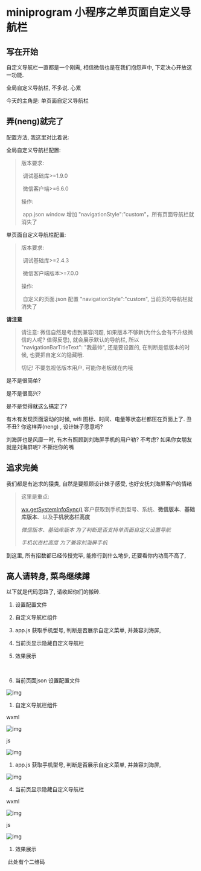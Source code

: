 # miniprogram 小程序之单页面自定义导航栏



## 写在开始

自定义导航栏一直都是一个刚需,  相信微信也是在我们抱怨声中, 下定决心开放这一功能.

全局自定义导航栏, 不多说. 心累

今天的主角是:   单页面自定义导航栏



## 弄(neng)就完了

配置方法,  我这里对比着说:



全局自定义导航栏配置:    

> 版本要求:
>
> ​    调试基础库>=1.9.0
>
> ​    微信客户端>=6.6.0
>
> 操作:
>
> ​    app.json   window 增加 "navigationStyle":"custom"，所有页面导航栏就消失了



单页面自定义导航栏配置:  

> 版本要求:   
>
> ​    调试基础库>=2.4.3
>
> ​    微信客户端版本>=7.0.0
>
>  操作:   
>
> ​    自定义的页面.json 配置 "navigationStyle":"custom",  当前页的导航栏就消失了



**请注意**

> 请注意: 微信自然是考虑到兼容问题,  如果版本不够新(为什么会有不升级微信的人呢? 值得反思), 就会展示默认的导航栏, 所以  "navigationBarTitleText": "我最帅",   还是要设置的, 在判断是低版本的时候, 也要把自定义的隐藏哦.
>
> 切记! 不要忽视低版本用户, 可能你老板就在内哦



是不是很简单?  

是不是很高兴?

是不是觉得就这么搞定了?

有木有发现页面滚动的时候, wifi 图标、时间、电量等状态栏都压在页面上了. 丑不丑?  你这样弄(neng) , 设计妹子愿意吗?

刘海屏也是风靡一时, 有木有照顾到刘海屏手机的用户勒?   不考虑? 如果你女朋友就是刘海屏呢? 不撕烂你的嘴



## 追求完美

我们都是有追求的猿类, 自然是要照顾设计妹子感受, 也好安抚刘海屏客户的情绪

> 这里是重点: 
>
> [wx.getSystemInfoSync()](https://links.jianshu.com/go?to=https%3A%2F%2Fdevelopers.weixin.qq.com%2Fminiprogram%2Fdev%2Fapi%2Fwx.getSystemInfoSync.html%3Fsearch-key%3Dwx.getSystemInfoSync)  客户获取到手机到型号、系统、**微信版本**、**基础库版本**、以及**手机状态栏高度**
>
> *微信版本、基础库版本 为了判断是否支持单页面自定义设置导航*
>
> *手机状态栏高度  为了兼容刘海屏手机*

到这里, 所有招数都已经传授完毕, 能修行到什么地步, 还要看你内功高不高了,



## 高人请转身, 菜鸟继续蹲

以下就是代码思路了, 请收起你们的搬砖.

1. 设置配置文件

2. 自定义导航栏组件

3. app.js 获取手机型号, 判断是否展示自定义菜单,  并兼容刘海屏,

4. 当前页显示隐藏自定义导航栏

5. 效果展示

   ​

1.  当前页面json 设置配置文件

![img](https://img-crs.vchangyi.com//goods16309819802460.png)

1. 自定义导航栏组件

wxml

![img](https://img-crs.vchangyi.com//goods16309819802631.png)

js

![img](https://img-crs.vchangyi.com//goods16309820320250.png)

1. app.js 获取手机型号, 判断是否展示自定义菜单,  并兼容刘海屏,

![img](https://img-crs.vchangyi.com//goods16309820320371.png)

4. 当前页显示隐藏自定义导航栏

wxml

![img](https://img-crs.vchangyi.com//goods16309820707970.png)

js

![img](https://img-crs.vchangyi.com//goods16309820708151.png)



1. 效果展示

​    此处有个二维码
